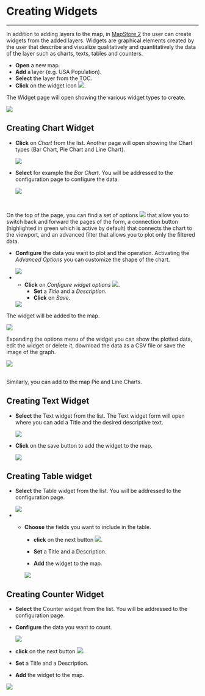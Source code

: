 # Creating Widgets
******************

In addition to adding layers to the map, in [MapStore 2](https://mapstore2.geo-solutions.it/mapstore/#/) the user can create widgets from the added layers. Widgets are graphical elements created by the user that describe and visualize qualitatively and quantitatively the data of the layer such as charts, texts, tables and counters. 

* **Open** a new map.
* **Add** a layer (e.g. USA Population).
* **Select** the layer from the TOC.
* **Click** on the widget icon <img src="img/widgets.png" style="max-width:25px;"/>. 

The Widget page will open showing the various widget types to create. 

  <img src="img/widget-list.png" style="max-width:400px;"/>

Creating Chart Widget
---------------------

* **Click** on *Chart* from the list. Another page will open showing the Chart types (Bar Chart, Pie Chart and Line Chart). 
  
    <img src="img/chart-types.png" style="max-width:400px;"/>

* **Select** for example the *Bar Chart*. You will be addressed to the configuration page to configure the data.

    <img src="img/bar-chart.png" style="max-width:400px;"/>

<br>

On the top of the page, you can find a set of options <img src="img/widget-options.png" style="max-width:90px;"/> that allow you to switch back and forward the pages of the form, a connection button (highlighted in green which is active by default) that connects the chart to the viewport, and an advanced filter that allows you to plot only the filtered data. 

* **Configure** the data you want to plot and the operation. Activating the *Advanced Options* you can customize the shape of the chart. 

    <img src="img/configure-chart.png" style="max-width:400px;"/>

* * **Click** on *Configure widget options*  <img src="img/next.png" style="max-width:25px;"/>. 
    * **Set** a *Title* and a *Description*. 
    * **Click** on *Save*.

  <img src="img/widget-info.png" style="max-width:400px;"/>

The widget will be added to the map. 

<img src="img/widget-map.png" style="max-width:650px;"/>

Expanding the options menu of the widget you can show the plotted data, edit the widget or delete it, download the data as a CSV file or save the image of the graph. 

<img src="img/widget-menu.png" style="max-width:650px;"/>

<br>
<br>

Similarly, you can add to the map Pie and Line Charts.

Creating Text Widget
--------------------

* **Select** the Text widget from the list. The Text widget form will open where you can add a Title and the desired descriptive text. 

    <img src="img/text-widget.png" style="max-width:650px;"/>

* **Click** on the save button to add the widget to the map. 

    <img src="img/text-map.png" style="max-width:500px;"/>

Creating Table widget
---------------------

* **Select** the Table widget from the list. You will be addressed to the configuration page. 


    <img src="img/table-widget.png" style="max-width:650px;"/>  

* * **Choose** the fields you want to include in the table.
    * **click** on the next button <img src="img/next.png" style="max-width:25px;"/>.

    * **Set** a Title and a Description.
    * **Add** the widget to the map. 

    <img src="img/table-map.png" style="max-width:500px;"/>

Creating Counter Widget
-----------------------

 * **Select** the Counter widget from the list. You will be addressed to the configuration page. 
  * **Configure** the data you want to count.  

    <img src="img/counter-widget.png" style="max-width:650px;"/> 

  * **click** on the next button <img src="img/next.png" style="max-width:25px;"/>.

  * **Set** a Title and a Description.
  * **Add** the widget to the map.
<b>
  <img src="img/counter-map.png" style="max-width:500px;"/>